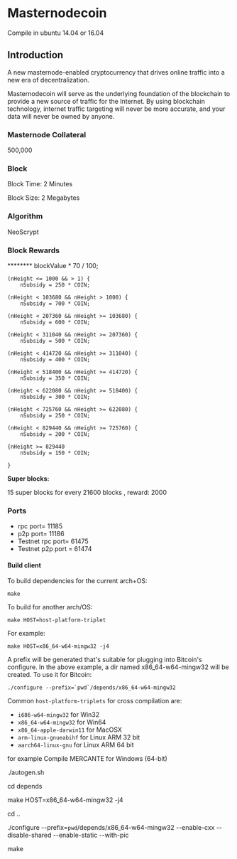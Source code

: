 # Masternodecoin

Compile in ubuntu 14.04 or 16.04


## Introduction

A new masternode-enabled cryptocurrency that drives online traffic into a new era of decentralization.

Masternodecoin will serve as the underlying foundation of the blockchain to provide a new source of traffic for the Internet. By using blockchain technology, internet traffic targeting will never be more accurate, and your data will never be owned by anyone.

### Masternode Collateral

500,000

### Block

Block Time: 2 Minutes

Block Size: 2 Megabytes

### Algorithm

NeoScrypt

### Block Rewards

******** blockValue * 70 / 100;

    (nHeight <= 1000 && > 1) {
        nSubsidy = 250 * COIN;
        
    (nHeight < 103680 && nHeight > 1000) {
        nSubsidy = 700 * COIN;
        
    (nHeight < 207360 && nHeight >= 103680) {
        nSubsidy = 600 * COIN;
        
    (nHeight < 311040 && nHeight >= 207360) {
        nSubsidy = 500 * COIN;
        
    (nHeight < 414720 && nHeight >= 311040) {
        nSubsidy = 400 * COIN;
        
    (nHeight < 518400 && nHeight >= 414720) {
        nSubsidy = 350 * COIN;
        
    (nHeight < 622080 && nHeight >= 518400) {
        nSubsidy = 300 * COIN;
        
    (nHeight < 725760 && nHeight >= 622080) {
        nSubsidy = 250 * COIN;
        
    (nHeight < 829440 && nHeight >= 725760) {
        nSubsidy = 200 * COIN;
        
    {nHeight >= 829440
        nSubsidy = 150 * COIN;
        
    }


**Super blocks:**

15 super blocks for every 21600 blocks , reward: 2000



### Ports

+ rpc port=  11185
+ p2p port=  11186
+ Testnet rpc port= 61475   
+ Testnet p2p port = 61474


#### Build client
To build dependencies for the current arch+OS:

    make


To build for another arch/OS:

    make HOST=host-platform-triplet

For example:

    make HOST=x86_64-w64-mingw32 -j4

A prefix will be generated that's suitable for plugging into Bitcoin's
configure. In the above example, a dir named x86_64-w64-mingw32 will be
created. To use it for Bitcoin:

    ./configure --prefix=`pwd`/depends/x86_64-w64-mingw32

Common `host-platform-triplets` for cross compilation are:

- `i686-w64-mingw32` for Win32
- `x86_64-w64-mingw32` for Win64
- `x86_64-apple-darwin11` for MacOSX
- `arm-linux-gnueabihf` for Linux ARM 32 bit
- `aarch64-linux-gnu` for Linux ARM 64 bit

for example
Compile MERCANTE for Windows (64-bit)

./autogen.sh

cd depends

make HOST=x86_64-w64-mingw32 -j4

cd ..

./configure --prefix=`pwd`/depends/x86_64-w64-mingw32 --enable-cxx --disable-shared --enable-static --with-pic

make
